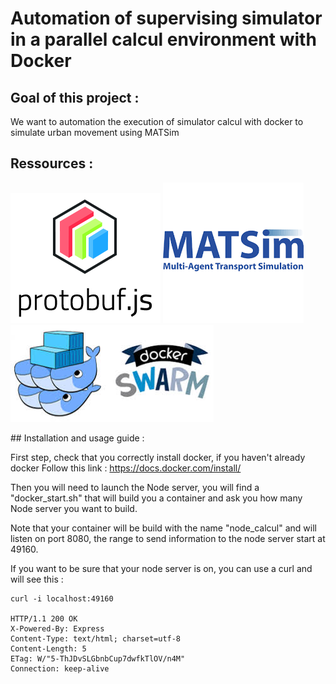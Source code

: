 # Automation of supervising simulator in a parallel calcul environment with Docker 

## Goal of this project :
We want to automation the execution of simulator calcul with docker to simulate urban movement using MATSim

## Ressources :
<div style="text-align-center" markdown="1">

[<img src="img/protobufjs.png">](https://www.npmjs.com/package/protobufjs) 
[<img src="img/matsim.png">](https://www.matsim.org/) 
[<img src="img/dockerswarm.jpeg">](https://docs.docker.com/engine/swarm/)

</div>

## Installation and usage guide :

First step, check that you correctly install docker, if you haven't already docker Follow this link : https://docs.docker.com/install/

Then you will need to launch the Node server, you will find a "docker_start.sh" that will build you a container and ask you how many Node server you want to build.

Note that your container will be build with the name "node_calcul" and will listen on port 8080, the range to send information to the node server start at 49160.

If you want to be sure that your node server is on, you can use a curl and will see this :

```
curl -i localhost:49160

HTTP/1.1 200 OK
X-Powered-By: Express
Content-Type: text/html; charset=utf-8
Content-Length: 5
ETag: W/"5-ThJDvSLGbnbCup7dwfkTlOV/n4M"
Connection: keep-alive
```
